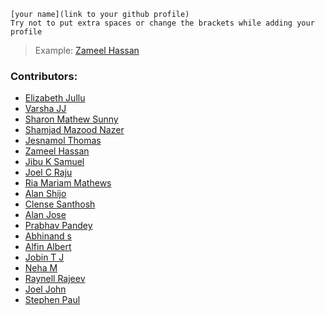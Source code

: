 ```
[your name](link to your github profile)
Try not to put extra spaces or change the brackets while adding your 
profile
```

> Example: [Zameel Hassan](https://github.com/zameel7)

### Contributors:

- [Elizabeth Jullu](https://github.com/ElzaJ009)
- [Varsha JJ](https://github.com/Varsha-JJ)
- [Sharon Mathew Sunny](https://github.com/sharonmathewsunny)
- [Shamjad Mazood Nazer](https://github.com/Shamjad-Mazood-Nazer)
- [Jesnamol Thomas](https://github.com/Jesnaa)
- [Zameel Hassan](https://github.com/zameel7)
- [Jibu K Samuel](https://github.com/Jibu26)
- [Joel C Raju](https://github.com/joelcr10)
- [Ria Mariam Mathews](https://github.com/RMM28)
- [Alan Shijo](https://github.com/alanshijo)
- [Clense Santhosh](https://github.com/cscreationz)
- [Alan Jose](https://github.com/alanjuice)
- [Prabhav Pandey](https://github.com/PrabhavPandey)
- [Abhinand s](https://github.com/Abhinand-s)
- [Alfin Albert](https://github.com/alfinalbert10)
- [Jobin T J](https://github.com/JOBINTJ24)
- [Neha M](https://github.com/neha-haridas)
- [Raynell Rajeev](https://github.com/raynellrajeev)
- [Joel John](https://github.com/Helixjoe)
- [Stephen Paul](https://github.com/iamStepaul)
